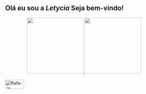 ## Olá eu sou a _Letycia_ Seja bem-vindo!

<div align="center">
  <a href="https://github.com/Cyber-Letycia">
  <img height="180em" src="https://github-readme-stats.vercel.app/api?username=Cyber-letycia&show_icons=true&theme=transparent&include_all_commits=true&count_private=true"/>
  <img height="180em" src="https://github-readme-stats.vercel.app/api/top-langs/?username=Cyber-Letycia&layout=compact&langs_count=7&theme=transparent"/>
</div>
  
  <div>
<div style="display: inline_block"><br>
  <img align="center" alt="Rafa-Js" height="30" width="60" src="https://img.shields.io/badge/Gmail-D14836?style=for-the-badge&logo=gmail&logoColor=white">
  </div>
